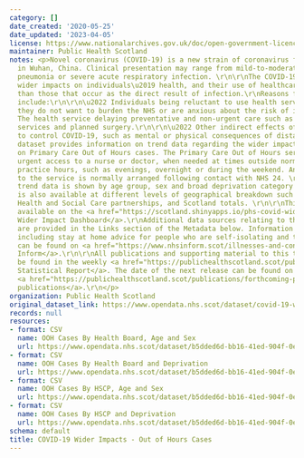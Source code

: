 ```yaml
---
category: []
date_created: '2020-05-25'
date_updated: '2023-04-05'
license: https://www.nationalarchives.gov.uk/doc/open-government-licence/version/3/
maintainer: Public Health Scotland
notes: <p>Novel coronavirus (COVID-19) is a new strain of coronavirus first identified
  in Wuhan, China. Clinical presentation may range from mild-to-moderate illness to
  pneumonia or severe acute respiratory infection. \r\n\r\nThe COVID-19 pandemic has
  wider impacts on individuals\u2019 health, and their use of healthcare services,
  than those that occur as the direct result of infection.\r\nReasons for this may
  include:\r\n\r\n\u2022 Individuals being reluctant to use health services because
  they do not want to burden the NHS or are anxious about the risk of infection.\r\n\r\n\u2022
  The health service delaying preventative and non-urgent care such as some screening
  services and planned surgery.\r\n\r\n\u2022 Other indirect effects of interventions
  to control COVID-19, such as mental or physical consequences of distancing measures.\r\n\r\nThis
  dataset provides information on trend data regarding the wider impact of the pandemic
  on Primary Care Out of Hours cases. The Primary Care Out of Hours service provides
  urgent access to a nurse or doctor, when needed at times outside normal general
  practice hours, such as evenings, overnight or during the weekend. An appointment
  to the service is normally arranged following contact with NHS 24. \r\n\r\nThe recent
  trend data is shown by age group, sex and broad deprivation category (SIMD). Information
  is also available at different levels of geographical breakdown such as Health Boards,
  Health and Social Care partnerships, and Scotland totals. \r\n\r\nThis data is also
  available on the <a href="https://scotland.shinyapps.io/phs-covid-wider-impact/">COVID-19
  Wider Impact Dashboard</a>.\r\nAdditional data sources relating to this topic area
  are provided in the Links section of the Metadata below. Information on COVID-19,
  including stay at home advice for people who are self-isolating and their households,
  can be found on <a href="https://www.nhsinform.scot/illnesses-and-conditions/infections-and-poisoning/coronavirus-covid-19#stay-at-home-advice">NHS
  Inform</a>.\r\n\r\nAll publications and supporting material to this topic area can
  be found in the weekly <a href="https://publichealthscotland.scot/publications/covid-19-statistical-report/">COVID-19
  Statistical Report</a>. The date of the next release can be found on our list of
  <a href="https://publichealthscotland.scot/publications/forthcoming-publications/">forthcoming
  publications</a>.\r\n</p>
organization: Public Health Scotland
original_dataset_link: https://www.opendata.nhs.scot/dataset/covid-19-wider-impacts-out-of-hours-consultations
records: null
resources:
- format: CSV
  name: OOH Cases By Health Board, Age and Sex
  url: https://www.opendata.nhs.scot/dataset/b5dded6d-bb16-41ed-904f-0e3cf7356935/resource/ac710637-e7ae-4911-9638-10d9770b2324/download/ooh_hb_agesex_20230405.csv
- format: CSV
  name: OOH Cases By Health Board and Deprivation
  url: https://www.opendata.nhs.scot/dataset/b5dded6d-bb16-41ed-904f-0e3cf7356935/resource/c7ab7666-294b-434d-9b5b-321e5bdcf0bd/download/ooh_hb_simd_20230405.csv
- format: CSV
  name: OOH Cases By HSCP, Age and Sex
  url: https://www.opendata.nhs.scot/dataset/b5dded6d-bb16-41ed-904f-0e3cf7356935/resource/f98ca631-fffb-4633-a831-ab9e37b5a45f/download/ooh_hscp_agesex_20230405.csv
- format: CSV
  name: OOH Cases By HSCP and Deprivation
  url: https://www.opendata.nhs.scot/dataset/b5dded6d-bb16-41ed-904f-0e3cf7356935/resource/18366029-91a3-487d-82f0-0df8acd8267b/download/ooh_hscp_simd_20230405.csv
schema: default
title: COVID-19 Wider Impacts - Out of Hours Cases
---
```

